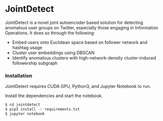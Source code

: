 # JointDetect

JointDetect is a novel joint autoencoder based solution for detecting anomalous user groups on Twitter, especially those engaging in Information Operations. It does so through the following:

  - Embed users onto Euclidean space based on follower network and hashtag usage
  - Cluster user embeddings using DBSCAN
  - Identify anomalous clusters with high-network-density cluster-induced followership subgraph

### Installation

JointDetect requires CUDA GPU, Python3, and Jupyter Notebook to run.

Install the dependencies and start the notebook.

```sh
$ cd jointdetect
$ pip3 install -r requirements.txt
$ jupyter notebook
```